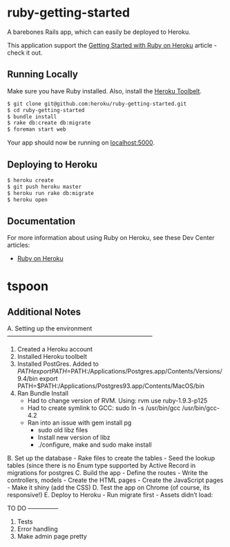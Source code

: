 # ruby-getting-started

A barebones Rails app, which can easily be deployed to Heroku.

This application support the [Getting Started with Ruby on Heroku](https://devcenter.heroku.com/articles/getting-started-with-ruby) article - check it out.

## Running Locally

Make sure you have Ruby installed.  Also, install the [Heroku Toolbelt](https://toolbelt.heroku.com/).

```sh
$ git clone git@github.com:heroku/ruby-getting-started.git
$ cd ruby-getting-started
$ bundle install
$ rake db:create db:migrate
$ foreman start web
```

Your app should now be running on [localhost:5000](http://localhost:5000/).

## Deploying to Heroku

```sh
$ heroku create
$ git push heroku master
$ heroku run rake db:migrate
$ heroku open
```

## Documentation

For more information about using Ruby on Heroku, see these Dev Center articles:

- [Ruby on Heroku](https://devcenter.heroku.com/categories/ruby)

# tspoon

Additional Notes
---------------
A. Setting up the environment
————————————————————————
1) Created a Heroku account
2) Installed Heroku toolbelt
3) Installed PostGres. 
	Added to $PATH
		export PATH=$PATH:/Applications/Postgres.app/Contents/Versions/9.4/bin
		export PATH=$PATH:/Applications/Postgres93.app/Contents/MacOS/bin
4) Ran Bundle Install
	- Had to change version of RVM. Using: rvm use ruby-1.9.3-p125
	- Had to create symlink to GCC: sudo ln -s /usr/bin/gcc /usr/bin/gcc-4.2
	- Ran into an issue with gem install pg
		- sudo old libz files
		- Install new version of libz
		- ./configure, make and sudo make install

B. Set up the database
	- Rake files to create the tables
	- Seed the lookup tables (since there is no Enum type supported by Active Record in migrations for postgres
C. Build the app
	- Define the routes
	- Write the controllers, models
	- Create the HTML pages
	- Create the JavaScript pages
	- Make it shiny (add the CSS)
D. Test the app on Chrome (of course, its responsive!)
E. Deploy to Heroku
	- Run migrate first
	- Assets didn’t load: 

TO DO
—————
1) Tests
2) Error handling
3) Make admin page pretty
